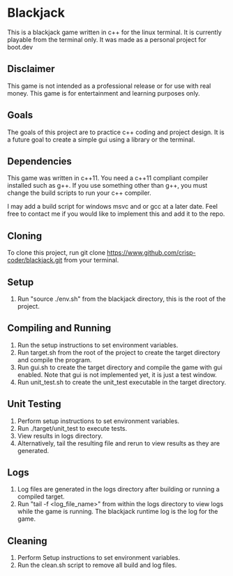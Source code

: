 # Blackjack
This is a blackjack game written in c++ for the linux terminal.
It is currently playable from the terminal only.
It was made as a personal project for boot.dev

## Disclaimer
This game is not intended as a professional release or for use with real money.
This game is for entertainment and learning purposes only.

## Goals
The goals of this project are to practice c++ coding and project design.
It is a future goal to create a simple gui using a library or the terminal.

## Dependencies
This game was written in c++11. 
You need a c++11 compliant compiler installed such as g++.
If you use something other than g++, you must change the build scripts to
run your c++ compiler. 

I may add a build script for windows msvc and or gcc at a later date.
Feel free to contact me if you would like to implement this and add it to the repo.

## Cloning
To clone this project, run git clone https://www.github.com/crisp-coder/blackjack.git from your terminal.

## Setup
1. Run "source ./env.sh" from the blackjack directory, this is the root of the project.

## Compiling and Running
1. Run the setup instructions to set environment variables.
2. Run target.sh from the root of the project to create the target directory
   and compile the program.
3. Run gui.sh to create the target directory and compile the game with gui enabled.
   Note that gui is not implemented yet, it is just a test window.
4. Run unit_test.sh to create the unit_test executable in the target directory.

## Unit Testing
1. Perform setup instructions to set environment variables.
2. Run ./target/unit_test to execute tests.
3. View results in logs directory.
4. Alternatively, tail the resulting file and rerun to view results as they are generated.

## Logs
1. Log files are generated in the logs directory after building or running a compiled target.
2. Run "tail -f <log_file_name>" from within the logs directory to view logs while
   the game is running. The blackjack runtime log is the log for the game.

## Cleaning
1. Perform Setup instructions to set environment variables.
2. Run the clean.sh script to remove all build and log files.

